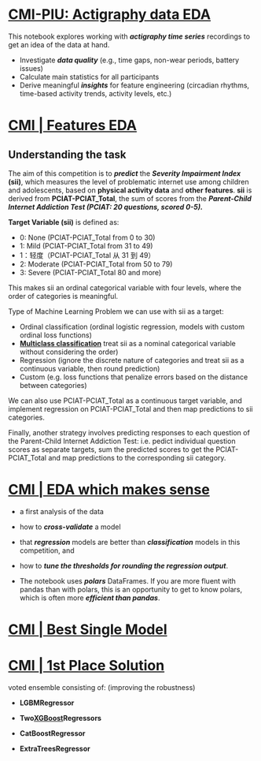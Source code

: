 # [CMI-PIU: Actigraphy data EDA](https://www.kaggle.com/code/antoninadolgorukova/cmi-piu-actigraphy-data-eda)

This notebook explores working with ___actigraphy time series___ recordings to get an idea of the data at hand.
* Investigate ___data quality___ (e.g., time gaps, non-wear periods, battery issues)
* Calculate main statistics for all participants
* Derive meaningful ___insights___ for feature engineering (circadian rhythms, time-based activity trends, activity levels, etc.)

# [CMI | Features EDA](https://www.kaggle.com/code/antoninadolgorukova/cmi-piu-features-eda)

## Understanding the task

The aim of this competition is to ___predict___ the ___Severity Impairment Index___ __(sii)__, which measures the level of problematic internet use among children and adolescents, based on __physical activity data__ and __other features__.
__sii__ is derived from __PCIAT-PCIAT_Total__, the sum of scores from the ___Parent-Child Internet Addiction Test (PCIAT: 20 questions, scored 0-5).___

__Target Variable (sii)__ is defined as:

* 0: None (PCIAT-PCIAT_Total from 0 to 30)
* 1: Mild (PCIAT-PCIAT_Total from 31 to 49)
* 1：轻度（PCIAT-PCIAT_Total 从 31 到 49）
* 2: Moderate (PCIAT-PCIAT_Total from 50 to 79)
* 3: Severe (PCIAT-PCIAT_Total 80 and more)

This makes sii an ordinal categorical variable with four levels, where the order of categories is meaningful.

Type of Machine Learning Problem we can use with sii as a target:

* Ordinal classification (ordinal logistic regression, models with custom ordinal loss functions)
* [__Multiclass classification__](https://www.kaggle.com/code/tubotubo/starter-notebook-multi-target-prediction/notebook) treat sii as a nominal categorical variable without considering the order)
* Regression (ignore the discrete nature of categories and treat sii as a continuous variable, then round prediction)
* Custom (e.g. loss functions that penalize errors based on the distance between categories)

We can also use PCIAT-PCIAT_Total as a continuous target variable, and implement regression on PCIAT-PCIAT_Total and then map predictions to sii categories.

Finally, another strategy involves predicting responses to each question of the Parent-Child Internet Addiction Test: i.e. pedict individual question scores as separate targets, sum the predicted scores to get the PCIAT-PCIAT_Total and map predictions to the corresponding sii category.

# [CMI | EDA which makes sense](https://www.kaggle.com/code/ambrosm/piu-eda-which-makes-sense#A-look-at-selected-other-features)

* a first analysis of the data

* how to ___cross-validate___ a model

* that ___regression___ models are better than ___classification___ models in this competition, and

* how to ___tune the thresholds for rounding the regression output___.

* The notebook uses ___polars___ DataFrames. If you are more fluent with pandas than with polars, this is an opportunity to get to know polars, which is often more ___efficient than pandas___.

# [CMI | Best Single Model](https://www.kaggle.com/code/abdmental01/cmi-best-single-model)

# [CMI | 1st Place Solution](https://www.kaggle.com/code/lennarthaupts/1st-place-cmi-model-v4-1-1-reduced/notebook?scriptVersionId=213769368)

voted ensemble consisting of:
(improving the robustness)

* __LGBMRegressor__

* __Two__[__XGBoost__](https://www.kaggle.com/code/prashant111/a-guide-on-xgboost-hyperparameters-tuning)__Regressors__

* __CatBoostRegressor__ 

* __ExtraTreesRegressor__
